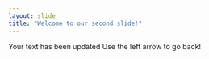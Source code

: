 ```yaml
---
layout: slide
title: "Welcome to our second slide!"
---
```

Your text has been updated
Use the left arrow to go back!
